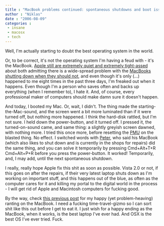 ```yaml
---
title : "MacBook problems continued: spontaneous shutdowns and boot issue"
author : "Niklas"
date : "2006-08-09"
categories : 
 - insane
 - macosx
 - tech
---
```


Well, I'm actually starting to doubt the best operating system in the world.

Or, to be correct, it's not the operating system I'm having a feud with - it's the MacBook. [Apple still are extremely quiet and extremely tight-assed](https://niklasblog.com/?p=1018) about both admitting there is a wide-spread problem with the [MacBooks shutting down when they should not](http://news.com.com/2061-10793_3-6101059.html), and even though it's only (...) happened to me eight times in the past three days, I'm freaked out when it happens. Even though I'm a person who saves often and backs up everything (when I remember to), I hate it. And, of course, every professional maker of computers should make damn sure it doesn't happen.

And today, I booted my Mac. Or, wait, I didn't. The thing made the starting-the-Mac-sound, and the screen went a bit more luminated than if it were turned off, but nothing more happened. I think the hard-disk rattled, but I'm not sure. I held down the power-button, and it turned off. I pressed it, the turned-on-sound came, and same thing: a slightly greyish screen dawned, with nothing more. I tried this once more, before resetting the [PMU](http://docs.info.apple.com/article.html?artnum=303319) on the blasted thing. No effect. I switched words with [Peter](http://tesugen.com), who said his MacBook (which also likes to shut down and is currently in the shops for repairs) did the same thing, and you can solve it temporarily by pressing Cmd+Alt+T+R Cmd+Alt+P+R before you press the power-button. It worked! Temporarily, and, I may add, until the next spontaneous shutdown.

I really, really hope Apple fix this shit as soon as possible. Vista 2.0 or not, if this goes on after the repairs, if their very latest laptop shuts down as I'm working on important stuff, and this happens out of the blue, as often as the computer cares for it and killing my portal to the digital world in the process - I will get rid of Apple and Macintosh computers for fucking good.

By the way, check [this previous post](https://niklasblog.com/?p=1001) for my happy (yet problem-heaving) ranting on the MacBook. I need a fucking time-travel-gizmo so I can sort shit like this out before I get to eat it. I just wish for a happy ending as the MacBook, when it works, is the best laptop I've ever had. And OSX is the best OS I've ever tried. Fuck.
